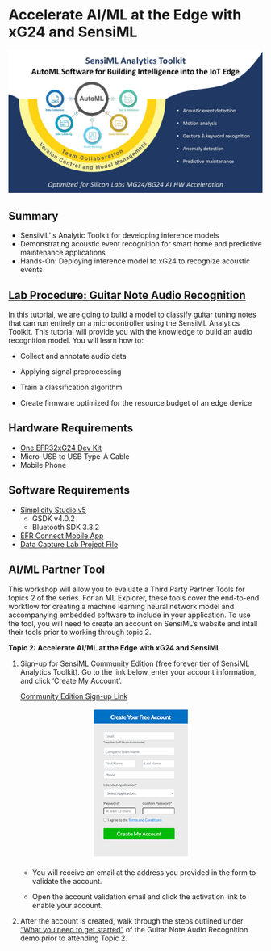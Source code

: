 # Accelerate AI/ML at the Edge with xG24 and SensiML #
   <p align="center">
   <img src="doc/SensiML Slide for SiLabs_FINAL.jpg">
   </p>
  
## Summary ##
  - SensiML’ s Analytic Toolkit for developing inference models
  - Demonstrating acoustic event recognition for smart home and predictive maintenance applications
  - Hands-On: Deploying inference model to xG24 to recognize acoustic events

## [Lab Procedure: Guitar Note Audio Recognition](https://sensiml.com/documentation/application-tutorials/guitar-tuning-notes-audio-recognition.html#what-you-need-to-get-started) ##
In this tutorial, we are going to build a model to classify guitar tuning notes that can run entirely on a microcontroller using the SensiML Analytics Toolkit. This tutorial will provide you with the knowledge to build an audio recognition model. You will learn how to:

- Collect and annotate audio data

- Applying signal preprocessing

- Train a classification algorithm

- Create firmware optimized for the resource budget of an edge device

## Hardware Requirements ##

- [One EFR32xG24 Dev Kit](https://www.silabs.com/development-tools/wireless/efr32xg24-dev-kit)
- Micro-USB to USB Type-A Cable
- Mobile Phone
## Software Requirements ##

- [Simplicity Studio v5](https://www.silabs.com/products/development-tools/software/simplicity-studio/simplicity-studio-5)
  - GSDK v4.0.2
  - Bluetooth SDK 3.3.2
- [EFR Connect Mobile App](https://www.silabs.com/products/development-tools/software/bluetooth-low-energy/mobile-apps/efr-connect)
- [Data Capture Lab Project File](lab_files/Guitar%20Note%20Recognition.zip)

## AI/ML Partner Tool ##
This workshop will allow you to evaluate a Third Party Partner Tools for topics 2 of the series. For an ML Explorer, these tools cover the end-to-end workflow for creating a machine learning neural network model and accompanying embedded software to include in your application. To use the tool, you will need to create an account on SensiML’s website and intall their tools prior to working through topic 2.

**Topic 2:  Accelerate AI/ML at the Edge with xG24 and SensiML**
1.	Sign-up for SensiML Community Edition (free forever tier of SensiML Analytics Toolkit). Go to the link below, enter your account information, and click ‘Create My Account’.

    [Community Edition Sign-up Link](https://sensiml.com/plans/community-edition/)  
    <p align="center"><img src="doc/sensiML_account.png"></p>

    - You will receive an email at the address you provided in the form to validate the account.

    - Open the account validation email and click the activation link to enable your account.

2.	After the account is created, walk through the steps outlined under [“What you need to get started”](https://urldefense.com/v3/__https:/sensiml.com/documentation/application-tutorials/guitar-tuning-notes-audio-recognition.html*what-you-need-to-get-started__;Iw!!N30Cs7Jr!Th2X3-XVL4SHFRV9t8ROVmcaPryzq0HT88lOQQkO1OB3MiqWLAjE1uXhGm1yb3nMx5PESQznJq4EbE1FZwyyNf8PEg$) of the Guitar Note Audio Recognition demo prior to attending Topic 2.